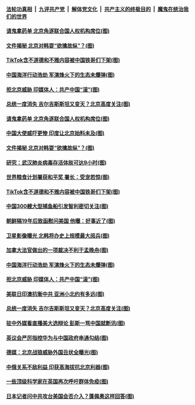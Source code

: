 

####  [法轮功真相](../../../../basic/blob/master/README.md?t=10101602) &nbsp;|&nbsp; [九评共产党](../../../../9ping.md/blob/master/README.md?t=10101602) &nbsp;|&nbsp; [解体党文化](../../../../jtdwh.md/blob/master/README.md?t=10101602)  &nbsp;|&nbsp; [共产主义的终极目的](../../../../gczydzjmd.md/blob/master/README.md?t=10101602) &nbsp;|&nbsp; [魔鬼在统治我们的世界](../../../../mgztzwmdsj.md/blob/master/README.md?t=10101602) 

#### [请鬼拿药单 北京角逐联合国人权机构席位(图)](../pages/p9/948772.md?t=10101602) 

#### [文件揭秘 北京对韩耍“欲擒故纵”？(图)](../pages/p9/948743.md?t=10101602) 

#### [TikTok含不道德和不雅内容被中国铁哥们下架(图)](../pages/p9/948731.md?t=10101602) 

#### [中国海洋行动浩劫 军演烽火下的生态未爆弹(图)](../pages/p9/948649.md?t=10101602) 

#### [拒北京威胁 印媒体人：共产中国“滚”(图)](../pages/p9/948563.md?t=10101602) 

#### [总统一度消失 吉尔吉斯斯坦又变天？北京高度关注(图)](../pages/p9/948606.md?t=10101602) 

#### [请鬼拿药单 北京角逐联合国人权机构席位(图)](../pages/p9/948772.md?t=10101602) 

#### [中国大使威吓更惨 印度让北京始料未及(图)](../pages/p9/948759.md?t=10101602) 

#### [文件揭秘 北京对韩耍“欲擒故纵”？(图)](../pages/p9/948743.md?t=10101602) 

#### [研究：武汉肺炎病毒存活体肤可达9小时(图)](../pages/p9/948737.md?t=10101602) 

#### [世界粮食计划署获和平奖 署长：受宠若惊(图)](../pages/p9/948735.md?t=10101602) 

#### [TikTok含不道德和不雅内容被中国铁哥们下架(图)](../pages/p9/948731.md?t=10101602) 

#### [中国300艘大型捕鱼船引发智利密切关注(图)](../pages/p9/948730.md?t=10101602) 

#### [朝鲜隔19年后致函慰问美国 他曝：好事近了(图)](../pages/p9/948670.md?t=10101602) 

#### [卫星影像曝光 北韩将办史上规模最大阅兵(图)](../pages/p9/948685.md?t=10101602) 

#### [加拿大法官做出的一项裁决不利于孟晚舟(图)](../pages/p9/948683.md?t=10101602) 

#### [中国海洋行动浩劫 军演烽火下的生态未爆弹(图)](../pages/p9/948649.md?t=10101602) 

#### [拒北京威胁 印媒体人：共产中国“滚”(图)](../pages/p9/948563.md?t=10101602) 

#### [美联日印澳抗衡中共 亚洲小北约有多远(图)](../pages/p9/948625.md?t=10101602) 

#### [总统一度消失 吉尔吉斯斯坦又变天？北京高度关注(图)](../pages/p9/948606.md?t=10101602) 

#### [驻中外媒看直播美大选辩论 彭斯一骂中国就断讯(图)](../pages/p9/948567.md?t=10101602) 

#### [英议会严厉指控华为与中国政府串通勾结(图)](../pages/p9/948559.md?t=10101602) 

#### [德媒：北京战狼威胁外国丑状全曝光(图)](../pages/p9/948543.md?t=10101602) 

#### [中俄关系不敌利益 印获高海拔抗北京利器(图)](../pages/p9/948469.md?t=10101602) 

#### [一些顶级科学家在英国再次呼吁群体免疫(图)](../pages/p9/948517.md?t=10101602) 

#### [日本记者问中共攻台美国会否介入？蓬佩奥这样回答(图)](../pages/p9/948514.md?t=10101602) 

